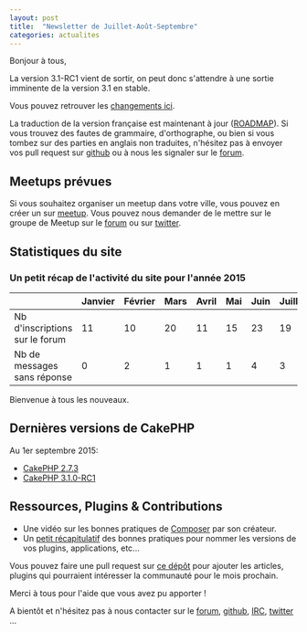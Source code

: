 ```yaml
---
layout: post
title:  "Newsletter de Juillet-Août-Septembre"
categories: actualites
---
```


Bonjour à tous,

La version 3.1-RC1 vient de sortir, on peut donc s'attendre à une sortie
imminente de la version 3.1 en stable.

Vous pouvez retrouver les
[changements ici](http://book.cakephp.org/3.0/fr/appendices/3-1-migration-guide.html).

La traduction de la version française est maintenant à jour
([ROADMAP](https://github.com/cakephp-fr/docs-cakephp/wiki/ROADMAP-Traduction)).
Si vous trouvez des fautes de grammaire, d'orthographe, ou bien si vous tombez
sur des parties en anglais non traduites, n'hésitez pas à envoyer vos pull
request sur [github](https://github.com/cakephp/docs) ou à nous les signaler sur
le [forum](http://forum.cakephp-fr.org/viewtopic.php?id=6729).

Meetups prévues
---------------

Si vous souhaitez organiser un meetup dans votre ville, vous pouvez en créer un
sur [meetup](http://www.meetup.com/CakePHP-France). Vous pouvez nous demander
de le mettre sur le groupe de Meetup sur le
[forum](forum.cakephp-fr.org/viewtopic.php?id=7291) ou sur
[twitter](https://twitter.com/cakephpfr).

Statistiques du site
--------------------

### Un petit récap de l'activité du site pour l'année 2015


|                                 |Janvier | Février |   Mars   |  Avril |  Mai  |  Juin  |  Juillet  |  Août  |
|---------------------------------|--------|---------|----------|--------|-------|--------|-----------|--------|
|Nb d'inscriptions sur le forum   |   11   |   10    |    20    | 11     |  15   |  23    |   19      |  10    |
|Nb de messages sans réponse      |   0    |   2     |    1     |  1     |   1   |   4    |    3      |   0    |

Bienvenue à tous les nouveaux.

Dernières versions de CakePHP
-----------------------------

Au 1er septembre 2015:

- [CakePHP 2.7.3](https://github.com/cakephp/cakephp/releases/tag/2.7.3)
- [CakePHP 3.1.0-RC1](https://github.com/cakephp/cakephp/releases/tag/3.1.0-RC1)

Ressources, Plugins & Contributions
-----------------------------------

- Une vidéo sur les bonnes pratiques de [Composer](https://www.youtube.com/watch?v=4LQjWVbp6gw) par son créateur.
- Un [petit récapitulatif](http://semver.org/lang/fr) des bonnes pratiques pour
  nommer les versions de vos plugins, applications, etc...

Vous pouvez faire une pull request sur
[ce dépôt](https://github.com/cakephp-fr/cakephp-fr.github.io/blob/master/_drafts/2015-10-01-newsletter-octobre-2015.md)
pour ajouter les articles, plugins qui pourraient intéresser la communauté pour
le mois prochain.


Merci à tous pour l'aide que vous avez pu apporter !


A bientôt et n'hésitez pas à nous contacter sur le
[forum](http://forum.cakephp-fr.org), [github](https://github.com/cakephp-fr),
[IRC](http://www.cakephp-fr.org/irc), [twitter](https://twitter.com/cakephpfr) ...
